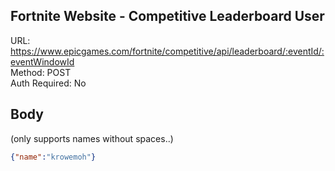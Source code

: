 ## Fortnite Website - Competitive Leaderboard User

URL: https://www.epicgames.com/fortnite/competitive/api/leaderboard/:eventId/:eventWindowId \
Method: POST \
Auth Required: No
## Body
(only supports names without spaces..)
```json
{"name":"krowemoh"}
```